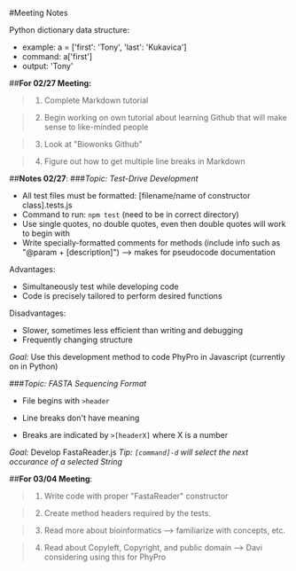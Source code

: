 #Meeting Notes

Python dictionary data structure:
* example: a = ['first': 'Tony', 'last': 'Kukavica']
* command: a['first']
* output: 'Tony'



##**For 02/27 Meeting:**
>1. Complete Markdown tutorial

>2. Begin working on own tutorial about learning Github that will make sense to like-minded people

>3. Look at "Biowonks Github"

>4. Figure out how to get multiple line breaks in Markdown



##**Notes 02/27**:
###*Topic: Test-Drive Development*

* All test files must be formatted: [filename/name of constructor class].tests.js
* Command to run: `npm test` (need to be in correct directory)
* Use single quotes, no double quotes, even then double quotes will work to begin with
* Write specially-formatted comments for methods (include info such as "@param + [description]")
    --> makes for pseudocode documentation

Advantages:
* Simultaneously test while developing code
* Code is precisely tailored to perform desired functions

Disadvantages:
* Slower, sometimes less efficient than writing and debugging
* Frequently changing structure

*_Goal:_* Use this development method to code PhyPro in Javascript (currently on in Python)


###*Topic: FASTA Sequencing Format*

* File begins with `>header`

* Line breaks don't have meaning

* Breaks are indicated by `>[headerX]` where X is a number

*_Goal:_* Develop FastaReader.js
_Tip: `[command]-d` will select the next occurance of a selected String_ 



##**For 03/04 Meeting**:

>1. Write code with proper "FastaReader" constructor

>2. Create method headers required by the tests.

>3. Read more about bioinformatics --> familiarize with concepts, etc.

>4. Read about Copyleft, Copyright, and public domain --> Davi considering using this for PhyPro

